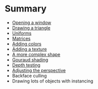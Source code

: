 # Summary

 * [Opening a window](tuto-01-getting-started.md)
 * [Drawing a triangle](tuto-02-triangle.md)
 * [Uniforms](tuto-03-animated-triangle.md)
 * [Matrices](tuto-04-matrices.md)
 * [Adding colors](tuto-05-colors.md)
 * [Adding a texture](tuto-06-texture.md)
 * [A more complex shape](tuto-07-shape.md)
 * [Gouraud shading](tuto-08-gouraud.md)
 * [Depth testing](tuto-09-depth.md)
 * [Adjusting the perspective](tuto-10-perspective.md)
 * Backface culling
 * Drawing lots of objects with instancing
 
